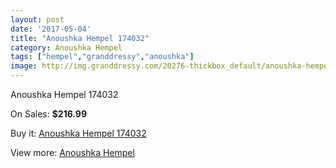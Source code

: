 ```yaml
---
layout: post
date: '2017-05-04'
title: "Anoushka Hempel 174032"
category: Anoushka Hempel
tags: ["hempel","granddressy","anoushka"]
image: http://img.granddressy.com/20276-thickbox_default/anoushka-hempel-174032.jpg
---
```

Anoushka Hempel 174032

On Sales: **$216.99**
<a href="https://www.granddressy.com/en/anoushka-hempel/19257-anoushka-hempel-174032.html"><amp-img layout="responsive" width="600" height="600" src="//img.granddressy.com/20276-thickbox_default/anoushka-hempel-174032.jpg" alt="Anoushka Hempel 174032 0" /></a>

Buy it: [Anoushka Hempel 174032](https://www.granddressy.com/en/anoushka-hempel/19257-anoushka-hempel-174032.html "Anoushka Hempel 174032")

View more: [Anoushka Hempel](https://www.granddressy.com/en/449-anoushka-hempel "Anoushka Hempel")